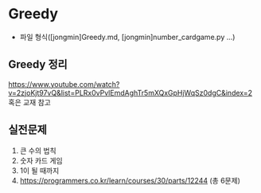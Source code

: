 # Greedy

- 파일 형식([jongmin]Greedy.md, [jongmin]number_cardgame.py ...)

## Greedy 정리
https://www.youtube.com/watch?v=2zjoKjt97vQ&list=PLRx0vPvlEmdAghTr5mXQxGpHjWqSz0dgC&index=2
혹은 교재 참고

## 실전문제
1. 큰 수의 법칙
2. 숫자 카드 게임
3. 1이 될 때까지
4. https://programmers.co.kr/learn/courses/30/parts/12244 (총 6문제)
